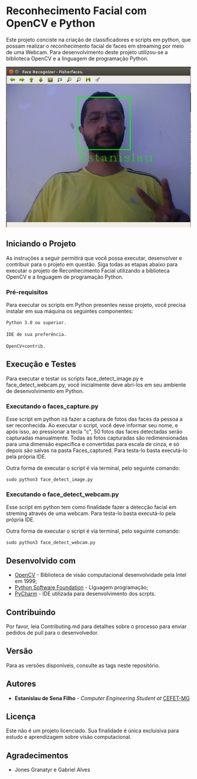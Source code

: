 # Reconhecimento Facial com OpenCV e Python

Este projeto conciste na criação de classificadores e scripts em python, que possam realizar o reconhecimento facial de faces em streaming por meio de uma Webcam. Para desenvolvimento deste projeto utilizou-se a biblioteca OpenCV e a linguagem de programação Python.

![alt text](https://raw.githubusercontent.com/EstanislauFilho/Computer-Vision-Face-Recognition-OpenCV/master/Imagens/Resultado.png)


## Iniciando o Projeto

As instruções a seguir permitirá que você possa executar, desenvolver e contribuir para o projeto em questão. Siga todas as etapas abaixo para executar o projeto de Reconhecimento Facial utilizando a biblioteca OpenCV e a linguagem de programação Python.

### Pré-requisitos

Para executar os scripts em Python presentes nesse projeto, você precisa instalar em sua máquina os seguintes componentes:

```
Python 3.0 ou superior.

IDE de sua preferência.

OpenCV+contrib.
```

## Execução e Testes

Para executar e testar os scripts face_detect_image.py e face_detect_webcam.py, você inicialmente deve abri-los em seu ambiente de desenvolvimento em Python.

### Executando o faces_capture.py

Esse script em python irá fazer a captura de fotos das faces da pessoa a ser reconhecida. Ao executar o script, você deve informar seu nome, e após isso, ao pressionar a tecla "c", 50 fotos das faces detectadas serão capturadas manualmente. Todas as fotos capturadas são redimensionadas para uma dimensão específica e convertidas para escala de cinza, e só depois são salvas na pasta Faces_captured. Para testa-lo basta executá-lo pela própria IDE.

Outra forma de executar o script é via terminal, pelo seguinte comando: 

```
sudo python3 face_detect_image.py
```

### Executando o face_detect_webcam.py

Esse script em python tem como finalidade fazer a detecção facial em streming através de uma webcam. Para testa-lo basta  executá-lo pela própria IDE. 


Outra forma de executar o script é via terminal, pelo seguinte comando:

```
sudo python3 face_detect_webcam.py
```

## Desenvolvido com

* [OpenCV](https://opencv.org/) - Biblioteca de visão computacional desenvolvidade pela Intel em 1999;
* [Python Software Foundation](https://maven.apache.org/) - LIguagem programação;
* [PyCharm](https://www.jetbrains.com/pycharm/) - IDE utilizada para desenvolvimento dos scrpts.

## Contribuindo

Por favor, leia Contributing.md para detalhes sobre o processo para enviar pedidos de pull para o desenvolvedor.

## Versão

Para as versões disponíveis, consulte as tags neste repositório. 

## Autores

* **Estanislau de Sena Filho** - *Computer Engineering Student at* [CEFET-MG](http://www.cefetmg.br/)

## Licença

Este não é um projeto licenciado. Sua finalidade é única excluisiva para estudo e aprendizagem sobre visão computacional.

## Agradecimentos

* Jones Granatyr e Gabriel Alves


